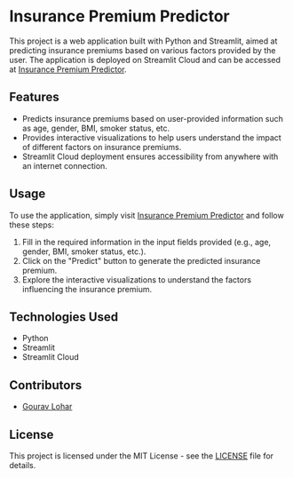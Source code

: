 # Insurance Premium Predictor

This project is a web application built with Python and Streamlit, aimed at predicting insurance premiums based on various factors provided by the user. The application is deployed on Streamlit Cloud and can be accessed at [Insurance Premium Predictor](https://premiumpredictor.streamlit.app/).

## Features

- Predicts insurance premiums based on user-provided information such as age, gender, BMI, smoker status, etc.
- Provides interactive visualizations to help users understand the impact of different factors on insurance premiums.
- Streamlit Cloud deployment ensures accessibility from anywhere with an internet connection.

## Usage 

To use the application, simply visit [Insurance Premium Predictor](https://premiumpredictor.streamlit.app/) and follow these steps:

1. Fill in the required information in the input fields provided (e.g., age, gender, BMI, smoker status, etc.).
2. Click on the "Predict" button to generate the predicted insurance premium.
3. Explore the interactive visualizations to understand the factors influencing the insurance premium.

## Technologies Used

- Python
- Streamlit
- Streamlit Cloud

## Contributors

- [Gourav Lohar](https://github.com/Gouravlohar)

## License

This project is licensed under the MIT License - see the [LICENSE](LICENSE) file for details.
